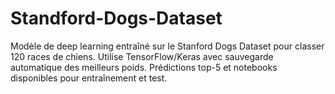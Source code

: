 # Standford-Dogs-Dataset
Modèle de deep learning entraîné sur le Stanford Dogs Dataset pour classer 120 races de chiens. Utilise TensorFlow/Keras avec sauvegarde automatique des meilleurs poids. Prédictions top-5 et notebooks disponibles pour entraînement et test.
